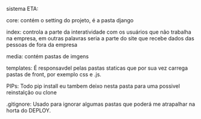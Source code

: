 sistema ETA:

core: contém o setting do projeto, é a pasta django 

index: controla a parte da interatividade com os usuários que não trabalha na empresa, em outras palavras seria a parte do site que recebe dados das pessoas de fora da empresa

media: contém pastas de imgens

templates: É responsavdel pelas pastas staticas que por sua vez carrega pastas de front, por exemplo css e .js.

PIPs: Todo pip install eu tambem deixo nesta pasta para uma possivel reinstalção ou clone

.gitignore: Usado para ignorar algumas pastas que poderá me atrapalhar na horta do DEPLOY.
 
 
